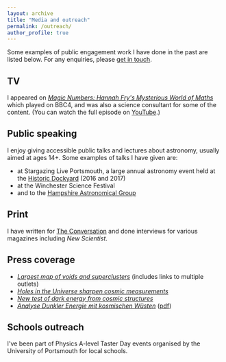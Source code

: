```yaml
---
layout: archive
title: "Media and outreach"
permalink: /outreach/
author_profile: true
---
```


Some examples of public engagement work I have done in the past are listed below. For any enquiries, please 
[get in touch](https://seshnadathur.github.io/contact/).

TV
----
I appeared on [*Magic Numbers: Hannah Fry's Mysterious World of 
Maths*](https://www.bbc.co.uk/programmes/b0bn9dth) which played on BBC4, and was also a science consultant for some of 
the content. (You can watch the full episode on 
[YouTube](https://www.youtube.com/watch?v=TKKUZoqSTxw&ab_channel=oscarmanrique).)

Public speaking
----
I enjoy giving accessible public talks and lectures about astronomy, usually aimed at ages 14+. Some examples of talks 
I have given are:
- at Stargazing Live Portsmouth, a large annual astronomy event held at the [Historic 
Dockyard](https://www.historicdockyard.co.uk/index.php) (2016 and 2017)
- at the Winchester Science Festival
- and to the [Hampshire Astronomical Group](https://hantsastro.org.uk/)
 
Print
----
I have written for [The Conversation](https://theconversation.com/biggest-map-of-giant-voids-and-clusters-in-the-universe-solves-major-cosmological-puzzle-67197) 
and done interviews for various magazines including *New Scientist*. 

Press coverage
---
- [*Largest map of voids and superclusters*](https://researchportal.port.ac.uk/portal/en/clippings/creation-of-the-largest-ever-map-of-voids-and-superclusters-in-the-universe(4310216c-423c-444e-82e0-519b2fe48d28).html)
(includes links to multiple outlets)
- [*Holes in the Universe sharpen cosmic measurements*](https://researchportal.port.ac.uk/portal/en/clippings/holes-in-the-universe-sharpen-cosmic-measurements(48da4e84-a4e6-4082-a23d-8d22e80446d9).html)
- [*New test of dark energy from cosmic structures*](https://researchportal.port.ac.uk/portal/en/clippings/new-test-of-dark-energy-and-expansion-from-cosmic-structures(e129b09a-f12a-474a-9108-7ea2de7e60f6).html)
- [*Analyse Dunkler Energie mit kosmischen W&uuml;sten*](https://www.spektrum.de/magazin/analyse-dunkler-energie-mit-kosmischen-wuesten/1746218) ([pdf](http://seshnadathur.github.io/files/S&Wartikel.pdf))

Schools outreach
---
I've been part of Physics A-level Taster Day events organised by the University of Portsmouth for local schools. 